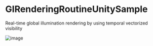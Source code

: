 # GIRenderingRoutineUnitySample
 Real-time global illumination rendering by using temporal vectorized visibility

 
![image]([https://github.com/qkyo/CustomRenderPipeline/blob/main/Assets/RenderResultSet/Taking%20Control%20of%20Rendering.png](https://github.com/qkyo/GIRenderingRoutineUnitySample/blob/main/Readme/manual_flowchart_ad.png))
    
